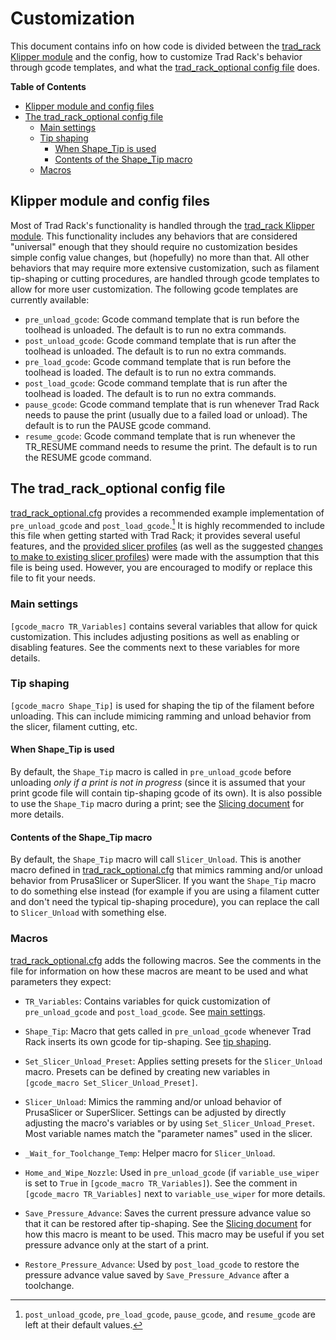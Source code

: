 # Customization

This document contains info on how code is divided between the
[trad_rack Klipper module](/Klipper_Stuff/klippy_module/trad_rack.py)
and the config, how to customize Trad Rack's behavior through gcode
templates, and what the
[trad_rack_optional config file](/Klipper_Stuff/klipper_config/trad_rack_optional.cfg)
does.

**Table of Contents**
- [Klipper module and config files](#klipper-module-and-config-files)
- [The trad\_rack\_optional config file](#the-trad_rack_optional-config-file)
  - [Main settings](#main-settings)
  - [Tip shaping](#tip-shaping)
    - [When Shape\_Tip is used](#when-shape_tip-is-used)
    - [Contents of the Shape\_Tip macro](#contents-of-the-shape_tip-macro)
  - [Macros](#macros)

## Klipper module and config files

Most of Trad Rack's functionality is handled through the
[trad_rack Klipper module](/Klipper_Stuff/klippy_module/trad_rack.py).
This functionality includes any behaviors that are considered
"universal" enough that they should require no customization besides
simple config value changes, but (hopefully) no more than that. All
other behaviors that may require more extensive customization, such as
filament tip-shaping or cutting procedures, are handled through gcode
templates to allow for more user customization. The following gcode
templates are currently available:

- `pre_unload_gcode`: Gcode command template that is run before the
  toolhead is unloaded. The default is to run no extra commands.
- `post_unload_gcode`: Gcode command template that is run after the
  toolhead is unloaded. The default is to run no extra commands.
- `pre_load_gcode`: Gcode command template that is run before the
  toolhead is loaded. The default is to run no extra commands.
- `post_load_gcode`: Gcode command template that is run after the
  toolhead is loaded. The default is to run no extra commands.
- `pause_gcode`: Gcode command template that is run whenever Trad Rack
  needs to pause the print (usually due to a failed load or unload).
  The default is to run the PAUSE gcode command.
- `resume_gcode`: Gcode command template that is run whenever the
  TR_RESUME command needs to resume the print. The default is to run
  the RESUME gcode command.

## The trad_rack_optional config file

[trad_rack_optional.cfg](/Klipper_Stuff/klipper_config/trad_rack_optional.cfg)
provides a recommended example implementation of `pre_unload_gcode`
and `post_load_gcode`.[^1] It is highly recommended to include this file
when getting started with Trad Rack; it provides several useful
features, and the [provided slicer profiles](/Slicer_Config/) (as well
as the suggested
[changes to make to existing slicer profiles](/docs/slicing/Slicing.md#changes-to-make-to-existing-profiles))
were made with the assumption that this file is being used. However,
you are encouraged to modify or replace this file to fit your needs.

[^1]: `post_unload_gcode`, `pre_load_gcode`, `pause_gcode`, and
`resume_gcode` are left at their default values.

### Main settings

`[gcode_macro TR_Variables]` contains several variables that allow for
quick customization. This includes adjusting positions as well as
enabling or disabling features. See the comments next to these
variables for more details.

### Tip shaping

`[gcode_macro Shape_Tip]` is used for shaping the tip of the filament
before unloading. This can include mimicing ramming and unload
behavior from the slicer, filament cutting, etc. 

#### When Shape_Tip is used

By default, the `Shape_Tip` macro is called in `pre_unload_gcode`
before unloading *only if a print is not in progress* (since it is
assumed that your print gcode file will contain tip-shaping gcode of
its own). It is also possible to use the `Shape_Tip` macro during a
print; see the
[Slicing document](/docs/slicing/Slicing.md#experimental-options) for
more details.

#### Contents of the Shape_Tip macro

By default, the `Shape_Tip` macro will call `Slicer_Unload`. This is
another macro defined in
[trad_rack_optional.cfg](/Klipper_Stuff/klipper_config/trad_rack_optional.cfg)
that mimics ramming and/or unload behavior from PrusaSlicer or
SuperSlicer. If you want the `Shape_Tip` macro to do something else
instead (for example if you are using a filament cutter and don't need
the typical tip-shaping procedure), you can replace the call to
`Slicer_Unload` with something else.

### Macros

[trad_rack_optional.cfg](/Klipper_Stuff/klipper_config/trad_rack_optional.cfg)
adds the following macros. See the comments in the file for
information on how these macros are meant to be used and what
parameters they expect:

- `TR_Variables`: Contains variables for quick customization of
  `pre_unload_gcode` and `post_load_gcode`. See
  [main settings](#main-settings).

- `Shape_Tip`: Macro that gets called in `pre_unload_gcode` whenever
  Trad Rack inserts its own gcode for tip-shaping. See
  [tip shaping](#tip-shaping).

- `Set_Slicer_Unload_Preset`: Applies setting presets for
  the `Slicer_Unload` macro. Presets can be defined by creating new
  variables in `[gcode_macro Set_Slicer_Unload_Preset]`.

- `Slicer_Unload`: Mimics the ramming and/or unload
  behavior of PrusaSlicer or SuperSlicer. Settings can be adjusted
  by directly adjusting the macro's variables or by using
  `Set_Slicer_Unload_Preset`. Most variable names match the "parameter
  names" used in the slicer.

- `_Wait_for_Toolchange_Temp`: Helper macro for `Slicer_Unload`.

- `Home_and_Wipe_Nozzle`: Used in `pre_unload_gcode` (if
  `variable_use_wiper` is set to `True` in
  `[gcode_macro TR_Variables]`). See the comment in
  `[gcode_macro TR_Variables]` next to `variable_use_wiper` for more
  details.

- `Save_Pressure_Advance`: Saves the current pressure advance value so
  that it can be restored after tip-shaping. See the
  [Slicing document](/docs/slicing/Slicing.md#print-settings) for how
  this macro is meant to be used. This macro may be useful if you set
  pressure advance only at the start of a print.

- `Restore_Pressure_Advance`: Used by `post_load_gcode` to restore the
  pressure advance value saved by `Save_Pressure_Advance` after a
  toolchange.
